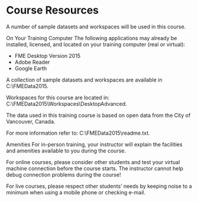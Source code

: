 # Course Resources

A number of sample datasets and workspaces will be used in this course.


On Your Training Computer
The following applications may already be installed, licensed, and located on your training computer (real or virtual):

- FME Desktop Version 2015
- Adobe Reader
- Google Earth

A collection of sample datasets and workspaces are available in C:\FMEData2015.

Workspaces for this course are located in: C:\FMEData2015\Workspaces\DesktopAdvanced.

The data used in this training course is based on open data from the City of Vancouver, Canada.

For more information refer to: C:\FMEData2015\readme.txt.

Amenities
For in-person training, your instructor will explain the facilities and amenities available to you during the course.

For online courses, please consider other students and test your virtual machine connection before the course starts. The instructor cannot help debug connection problems during the course!

For live courses, please respect other students’ needs by keeping noise to a minimum when using a mobile phone or checking e-mail.